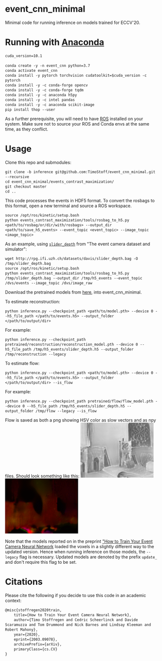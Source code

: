 # event_cnn_minimal
Minimal code for running inference on models trained for ECCV'20.

# Running with [Anaconda](https://docs.anaconda.com/anaconda/install/)
```
cuda_version=10.1

conda create -y -n event_cnn python=3.7
conda activate event_cnn
conda install -y pytorch torchvision cudatoolkit=$cuda_version -c pytorch
conda install -y -c conda-forge opencv
conda install -y -c conda-forge tqdm
conda install -y -c anaconda h5py 
conda install -y -c intel pandas
conda install -y -c anaconda scikit-image
pip install thop --user
```
As a further prerequisite, you will need to have [ROS](http://wiki.ros.org/kinetic/Installation/Ubuntu) installed on your system. Make sure not to source your ROS and Conda envs at the same time, as they conflict.
# Usage

Clone this repo and submodules:
```
git clone -b inference git@github.com:TimoStoff/event_cnn_minimal.git --recursive
cd event_cnn_minimal/events_contrast_maximization/
git checkout master
cd ..
```
This code processes the events in HDF5 format. To convert the rosbags to this format, open a new terminal and source a ROS workspace.
```
source /opt/ros/kinetic/setup.bash
python events_contrast_maximization/tools/rosbag_to_h5.py <path/to/rosbag/or/dir/with/rosbags> --output_dir <path/to/save_h5_events> --event_topic <event_topic> --image_topic <image_topic>
```
As an example, using [`slider_depth`](http://rpg.ifi.uzh.ch/datasets/davis/slider_depth.bag) from "The event camera dataset and simulator":
```
wget http://rpg.ifi.uzh.ch/datasets/davis/slider_depth.bag -O /tmp/slider_depth.bag
source /opt/ros/kinetic/setup.bash
python events_contrast_maximization/tools/rosbag_to_h5.py /tmp/slider_depth.bag --output_dir /tmp/h5_events --event_topic /dvs/events --image_topic /dvs/image_raw
```
Download the pretrained models from [here](https://drive.google.com/open?id=1J6PbqYPOGlyspYsdH4fgg5pZpc_l-BOD), into event_cnn_minimal.

To estimate reconstruction:
```
python inference.py --checkpoint_path <path/to/model.pth> --device 0 --h5_file_path </path/to/events.h5> --output_folder </path/to/output/dir>
```
For example:
```
python inference.py --checkpoint_path pretrained/reconstruction/reconstruction_model.pth --device 0 --h5_file_path /tmp/h5_events/slider_depth.h5 --output_folder /tmp/reconstruction --legacy
```
To estimate flow:
```
python inference.py --checkpoint_path <path/to/model.pth> --device 0 --h5_file_path </path/to/events.h5> --output_folder </path/to/output/dir> --is_flow
```
For example:
```
python inference.py --checkpoint_path pretrained/flow/flow_model.pth --device 0 --h5_file_path /tmp/h5_events/slider_depth.h5 --output_folder /tmp/flow --legacy --is_flow
```
Flow is saved as both a png showing HSV color as slow vectors and as npy files. Should look something like this:
![Reconstruction](.readme/reonstruction.gif)
![Flow](.readme/flow.gif)

Note that the models reported on in the preprint ["How to Train Your Event Camera Neural Network](https://arxiv.org/abs/2003.09078) loaded the voxels in a slightly different way to the updated version. Hence when running inference on those models, the `--legacy` flag is necessary. Updated models are denoted by the prefix `update_` and don't require this flag to be set.

# Citations
Please cite the following if you decide to use this code in an academic context:
```
@misc{stoffregen2020train,
    title={How to Train Your Event Camera Neural Network},
    author={Timo Stoffregen and Cedric Scheerlinck and Davide Scaramuzza and Tom Drummond and Nick Barnes and Lindsay Kleeman and Robert Mahony},
    year={2020},
    eprint={2003.09078},
    archivePrefix={arXiv},
    primaryClass={cs.CV}
}
```
